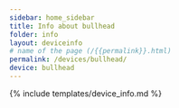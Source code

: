 ```yaml
---
sidebar: home_sidebar
title: Info about bullhead
folder: info
layout: deviceinfo
# name of the page (/{{permalink}}.html)
permalink: /devices/bullhead/
device: bullhead
---
```

{% include templates/device_info.md %}
